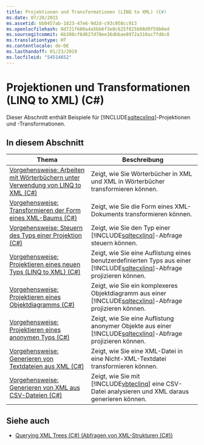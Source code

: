 ```yaml
---
title: Projektionen und Transformationen (LINQ to XML) (C#)
ms.date: 07/20/2015
ms.assetid: bb0457ab-1823-47e6-9d2d-c93c958cc913
ms.openlocfilehash: 8d721f600a4a5bb6f3e8c625f825b08d9f59b0ed
ms.sourcegitcommit: 6b308cf6d627d78ee36dbbae8972a310ac7fd6c8
ms.translationtype: HT
ms.contentlocale: de-DE
ms.lasthandoff: 01/23/2019
ms.locfileid: "54514652"
---
```

# <a name="projections-and-transformations-linq-to-xml-c"></a>Projektionen und Transformationen (LINQ to XML) (C#)
Dieser Abschnitt enthält Beispiele für [!INCLUDE[sqltecxlinq](~/includes/sqltecxlinq-md.md)]-Projektionen und -Transformationen.  
  
## <a name="in-this-section"></a>In diesem Abschnitt  
  
|Thema|Beschreibung|  
|-----------|-----------------|  
|[Vorgehensweise: Arbeiten mit Wörterbüchern unter Verwendung von LINQ to XML (C#)](../../../../csharp/programming-guide/concepts/linq/how-to-work-with-dictionaries-using-linq-to-xml.md)|Zeigt, wie Sie Wörterbücher in XML und XML in Wörterbücher transformieren können.|  
|[Vorgehensweise: Transformieren der Form eines XML-Baums (C#)](../../../../csharp/programming-guide/concepts/linq/how-to-transform-the-shape-of-an-xml-tree.md)|Zeigt, wie Sie die Form eines XML-Dokuments transformieren können.|  
|[Vorgehensweise: Steuern des Typs einer Projektion (C#)](../../../../csharp/programming-guide/concepts/linq/how-to-control-the-type-of-a-projection.md)|Zeigt, wie Sie den Typ einer [!INCLUDE[sqltecxlinq](~/includes/sqltecxlinq-md.md)]-Abfrage steuern können.|  
|[Vorgehensweise: Projektieren eines neuen Typs (LINQ to XML) (C#)](../../../../csharp/programming-guide/concepts/linq/how-to-project-a-new-type-linq-to-xml.md)|Zeigt, wie Sie eine Auflistung eines benutzerdefinierten Typs aus einer [!INCLUDE[sqltecxlinq](~/includes/sqltecxlinq-md.md)]-Abfrage projizieren können.|  
|[Vorgehensweise: Projektieren eines Objektdiagramms (C#)](../../../../csharp/programming-guide/concepts/linq/how-to-project-an-object-graph.md)|Zeigt, wie Sie ein komplexeres Objektdiagramm aus einer [!INCLUDE[sqltecxlinq](~/includes/sqltecxlinq-md.md)]-Abfrage projizieren können.|  
|[Vorgehensweise: Projektieren eines anonymen Typs (C#)](../../../../csharp/programming-guide/concepts/linq/how-to-project-an-anonymous-type.md)|Zeigt, wie Sie eine Auflistung anonymer Objekte aus einer [!INCLUDE[sqltecxlinq](~/includes/sqltecxlinq-md.md)]-Abfrage projizieren können.|  
|[Vorgehensweise: Generieren von Textdateien aus XML (C#)](../../../../csharp/programming-guide/concepts/linq/how-to-generate-text-files-from-xml.md)|Zeigt, wie Sie eine XML-Datei in eine Nicht-XML-Textdatei transformieren können.|  
|[Vorgehensweise: Generieren von XML aus CSV-Dateien (C#)](../../../../csharp/programming-guide/concepts/linq/how-to-generate-xml-from-csv-files.md)|Zeigt, wie Sie mit [!INCLUDE[vbteclinq](~/includes/vbteclinq-md.md)] eine CSV-Datei analysieren und XML daraus generieren können.|  
  
## <a name="see-also"></a>Siehe auch

- [Querying XML Trees (C#) (Abfragen von XML-Strukturen (C#))](../../../../csharp/programming-guide/concepts/linq/querying-xml-trees.md)
